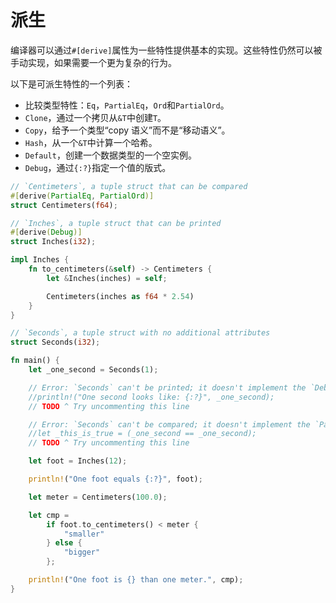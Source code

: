 # 派生

编译器可以通过`#[derive]`属性为一些特性提供基本的实现。这些特性仍然可以被手动实现，如果需要一个更为复杂的行为。

以下是可派生特性的一个列表：

- 比较类型特性：`Eq`，`PartialEq`，`Ord`和`PartialOrd`。
- `Clone`，通过一个拷贝从`&T`中创建`T`。
- `Copy`，给予一个类型“copy 语义”而不是“移动语义”。
- `Hash`，从一个`&T`中计算一个哈希。
- `Default`，创建一个数据类型的一个空实例。
- `Debug`，通过`{:?}`指定一个值的版式。

```rs
// `Centimeters`, a tuple struct that can be compared
#[derive(PartialEq, PartialOrd)]
struct Centimeters(f64);

// `Inches`, a tuple struct that can be printed
#[derive(Debug)]
struct Inches(i32);

impl Inches {
    fn to_centimeters(&self) -> Centimeters {
        let &Inches(inches) = self;

        Centimeters(inches as f64 * 2.54)
    }
}

// `Seconds`, a tuple struct with no additional attributes
struct Seconds(i32);

fn main() {
    let _one_second = Seconds(1);

    // Error: `Seconds` can't be printed; it doesn't implement the `Debug` trait
    //println!("One second looks like: {:?}", _one_second);
    // TODO ^ Try uncommenting this line

    // Error: `Seconds` can't be compared; it doesn't implement the `PartialEq` trait
    //let _this_is_true = (_one_second == _one_second);
    // TODO ^ Try uncommenting this line

    let foot = Inches(12);

    println!("One foot equals {:?}", foot);

    let meter = Centimeters(100.0);

    let cmp =
        if foot.to_centimeters() < meter {
            "smaller"
        } else {
            "bigger"
        };

    println!("One foot is {} than one meter.", cmp);
}
```
